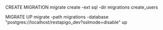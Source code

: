 CREATE MIGRATION
migrate create -ext sql -dir migrations create_users

MIGRATE UP
migrate -path migrations -database "postgres://localhost/restapigo_dev?sslmode=disable" up